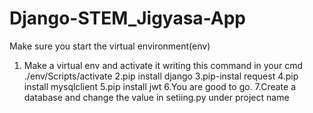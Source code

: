 # Django-STEM_Jigyasa-App
Make sure you start the virtual environment(env)
1. Make a virtual env and activate it writing this command in your cmd ./env/Scripts/activate
2.pip install django
3.pip-instal request
4.pip install mysqlclient
5.pip install jwt
6.You are good to go.
7.Create a database and change the value in setiing.py under project name
